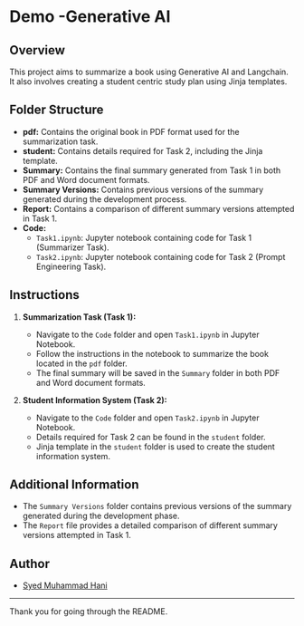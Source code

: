 # Demo -Generative AI

## Overview

This project aims to summarize a book using Generative AI and Langchain. It also involves creating a student centric study plan using Jinja templates.

## Folder Structure

- **pdf:** Contains the original book in PDF format used for the summarization task.
- **student:** Contains details required for Task 2, including the Jinja template.
- **Summary:** Contains the final summary generated from Task 1 in both PDF and Word document formats.
- **Summary Versions:** Contains previous versions of the summary generated during the development process.
- **Report:** Contains a comparison of different summary versions attempted in Task 1.
- **Code:**
  - `Task1.ipynb`: Jupyter notebook containing code for Task 1 (Summarizer Task).
  - `Task2.ipynb`: Jupyter notebook containing code for Task 2 (Prompt Engineering Task).

## Instructions

1. **Summarization Task (Task 1):**
   - Navigate to the `Code` folder and open `Task1.ipynb` in Jupyter Notebook.
   - Follow the instructions in the notebook to summarize the book located in the `pdf` folder.
   - The final summary will be saved in the `Summary` folder in both PDF and Word document formats.

2. **Student Information System (Task 2):**
   - Navigate to the `Code` folder and open `Task2.ipynb` in Jupyter Notebook.
   - Details required for Task 2 can be found in the `student` folder.
   - Jinja template in the `student` folder is used to create the student information system.

## Additional Information

- The `Summary Versions` folder contains previous versions of the summary generated during the development phase.
- The `Report` file provides a detailed comparison of different summary versions attempted in Task 1.

## Author

- [Syed Muhammad Hani](https://github.com/hani-skz)

---

Thank you for going through the README. 
